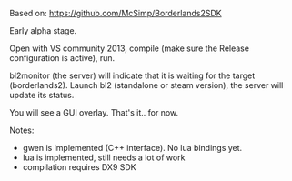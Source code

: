 Based on:
https://github.com/McSimp/Borderlands2SDK

Early alpha stage.

Open with VS community 2013, compile (make sure the Release configuration is active), run.

bl2monitor (the server) will indicate that it is waiting for the target (borderlands2).
Launch bl2 (standalone or steam version), the server will update its status.

You will see a GUI overlay. That's it.. for now.

Notes:
- gwen is implemented (C++ interface). No lua bindings yet.
- lua is implemented, still needs a lot of work
- compilation requires DX9 SDK